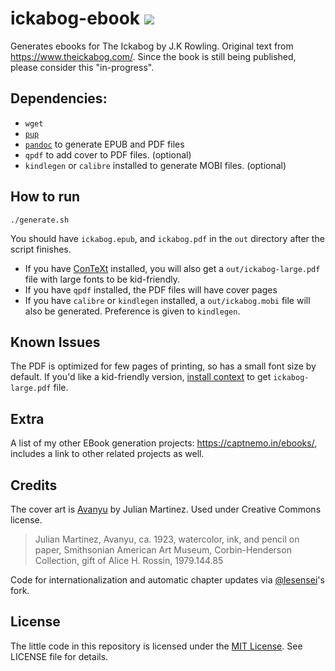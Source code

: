 # ickabog-ebook ![](https://img.shields.io/badge/Chapters%20Published-21%2F34-brightgreen)

Generates ebooks for The Ickabog by J.K Rowling. Original text from https://www.theickabog.com/. Since the book is still being published, please consider this "in-progress".

## Dependencies:

- `wget`
- [`pup`](https://github.com/ericchiang/pup)
- [`pandoc`](https://pandoc.org/) to generate EPUB and PDF files
- `qpdf` to add cover to PDF files. (optional)
- `kindlegen` or `calibre` installed to generate MOBI files. (optional)

## How to run

`./generate.sh`

You should have `ickabog.epub`, and `ickabog.pdf` in the `out` directory after the script finishes.

- If you have [ConTeXt][context] installed, you will also get a `out/ickabog-large.pdf` file with large fonts to be kid-friendly.
- If you have `qpdf` installed, the PDF files will have cover pages
- If you have `calibre` or `kindlegen` installed, a `out/ickabog.mobi` file will also be generated. Preference is given to `kindlegen`.

## Known Issues

The PDF is optimized for few pages of printing, so has a small font size by default. If you'd like a kid-friendly version, [install context][context] to get `ickabog-large.pdf` file.

## Extra

A list of my other EBook generation projects: https://captnemo.in/ebooks/, includes a link to other related projects as well.

## Credits

The cover art is [Avanyu](http://edan.si.edu/saam/id/object/1979.144.85) by Julian Martinez. Used under Creative Commons license.

> Julian Martinez, Avanyu, ca. 1923, watercolor, ink, and pencil on paper, Smithsonian American Art Museum, Corbin-Henderson Collection, gift of Alice H. Rossin, 1979.144.85

Code for internationalization and automatic chapter updates via [@lesensei](https://github.com/lesensei/ickabog-ebook/commits/master)'s fork.

## License

The little code in this repository is licensed under the [MIT License](https://nemo.mit-license.org/). See LICENSE file for details.

[context]: https://wiki.contextgarden.net/Main_Page
